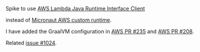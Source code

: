 Spike to use [AWS Lambda Java Runtime Interface Client](https://github.com/aws/aws-lambda-java-libs/tree/master/aws-lambda-java-runtime-interface-client)

instead of [Micronaut AWS custom runtime](https://github.com/micronaut-projects/micronaut-aws/tree/master/function-aws-custom-runtime). 

I have added the GraalVM configuration in [AWS PR #235](https://github.com/aws/aws-lambda-java-libs/pull/235) and [AWS PR #208](https://github.com/aws/aws-lambda-java-libs/pull/208).

Related [issue #1024](https://github.com/micronaut-projects/micronaut-aws/issues/1024).